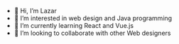 - 👋 Hi, I’m Lazar
- 👀 I’m interested in web design and Java programming
- 🌱 I’m currently learning React and Vue.js
- 💞️ I’m looking to collaborate with other Web designers

<!---
lazarvulic99/lazarvulic99 is a ✨ special ✨ repository because its `README.md` (this file) appears on your GitHub profile.
You can click the Preview link to take a look at your changes.
--->
